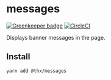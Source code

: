 # messages

[![Greenkeeper badge](https://badges.greenkeeper.io/thr-consulting/messages.svg)](https://greenkeeper.io/)
[![CircleCI](https://circleci.com/gh/thr-consulting/messages.svg?style=svg)](https://circleci.com/gh/thr-consulting/messages)

Displays banner messages in the page.

## Install
```
yarn add @thx/messages
```
